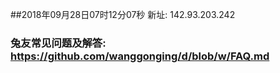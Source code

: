 ##2018年09月28日07时12分07秒 新址: 142.93.203.242
### 兔友常见问题及解答: https://github.com/wanggonging/d/blob/w/FAQ.md
